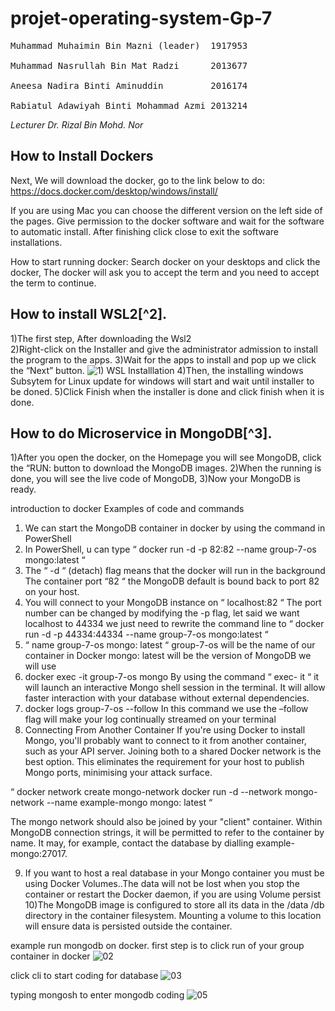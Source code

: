 
# <h1> projet-operating-system-Gp-7 

 
<pre>
Muhammad Muhaimin Bin Mazni (leader)  1917953<br>
Muhammad Nasrullah Bin Mat Radzi      2013677 <br>
Aneesa Nadira Binti Aminuddin         2016174<br>
Rabiatul Adawiyah Binti Mohammad Azmi 2013214
</pre>
 
*Lecturer Dr. Rizal Bin Mohd. Nor*
 

## How to Install Dockers
Next, We will download the docker, go to the link below to do:
https://docs.docker.com/desktop/windows/install/ 

If you are using Mac you can choose the different version on the left side of the pages.
Give permission to the docker software and wait for the software to automatic install. 
After finishing click close to exit the software installations.<br>

How to start running docker:
Search docker on your desktops and click the docker, 
The docker will ask you to accept the term and you need to accept the term to continue.
## How to install WSL2[^2].
 1)The first step, After downloading the Wsl2<br>
 2)Right-click on the Installer and give the administrator admission to install the program to the apps. 
 3)Wait for the apps to install and pop up we click the “Next” button. 
 ![1) WSL Installlation](https://user-images.githubusercontent.com/106076684/173994433-225da72f-8a87-40dc-8669-7ec293fd03b4.png)
 4)Then, the installing windows Subsytem for Linux update for windows will start and wait until installer to be doned.
 5)Click Finish when the installer is done and click finish when it is done.

## How to do Microservice in MongoDB[^3].
 1)After you open the docker, on the Homepage you will see MongoDB, click the “RUN: button to download the MongoDB images.
 2)When the running is done, you will see the live code of MongoDB, 
 3)Now your MongoDB is ready.

 introduction to docker
 Examples of code and commands
1) We can start the MongoDB container in docker by using the command in PowerShell 
2) In PowerShell, u can type 
“ docker run -d -p 82:82 --name group-7-os mongo:latest “
3) The “ -d “ (detach) flag means that the docker will run in the background 
The container port “82 “  the MongoDB default is bound back to port 82 on your host. 
4) You will connect to your MongoDB instance on “ localhost:82 “
  The port number can be changed by modifying the -p flag, let said we want localhost to 44334 we just need to rewrite the command line to 
“ docker run -d -p 44334:44334 --name group-7-os mongo:latest “
5) “ name group-7-os mongo: latest “
group-7-os will be the name of our container in Docker
mongo: latest will be the version of MongoDB we will use 
6) docker exec -it group-7-os mongo 
By using the command “ exec- it “ it will launch an interactive Mongo shell session in the terminal. It will allow faster interaction with your database without external dependencies.
7) docker logs group-7-os --follow
In this command we use the  –follow flag will make your log continually streamed on your terminal 
8) Connecting From Another Container
If you're using Docker to install Mongo, you'll probably want to connect to it from another container, such as your API server. Joining both to a shared Docker network is the best option. This eliminates the requirement for your host to publish Mongo ports, minimising your attack surface.

“ docker network create mongo-network
docker run -d --network mongo-network --name example-mongo mongo: latest “


The mongo network should also be joined by your "client" container. Within MongoDB connection strings, it will be permitted to refer to the container by name. It may, for example, contact the database by dialling example-mongo:27017.


9) If you want to host a real database in your Mongo container you must be using Docker Volumes..The data will not be lost when you stop the container or restart the Docker daemon, if you are using  Volume persist
10)The MongoDB image is configured to store all its data in the /data /db directory in the container filesystem. Mounting a volume to this location will ensure data is persisted outside the container.

 
 
example run mongodb on docker.
 first step is to click run of your group container in docker 
![02](https://user-images.githubusercontent.com/106437465/174428783-5506454e-36d9-4ebc-a979-3ea7f319a535.png)

click cli to start coding for database
 ![03](https://user-images.githubusercontent.com/106437465/174428937-ebb300bb-a558-44dc-a04c-643ad8fcb990.png)
 
 typing mongosh to enter mongodb coding
 ![05](https://user-images.githubusercontent.com/106437465/174429189-f4e29073-d614-4324-a656-337041fbcad3.png)

 
 

 
 
 
 
















 



  

